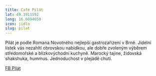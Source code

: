 ```yaml
---
title: Café Pilát
lat: 49.1911592
long: 16.6094650
icon: jidlo
slug: pilat
---
```

Pilát je podle Romana Novotného nejlepší gastrozařízení v Brně. Jídelní lístek vás nezahltí obrovskou nabídkou, ale dobře zvoleným výběrem středomořské a blízkovýchodní kuchyně. Marocký tajine, židovská shakshuka, hummus. Jednoduchost v plejádě chutí.

[FB Pilát](https://www.facebook.com/cafepilat/)
